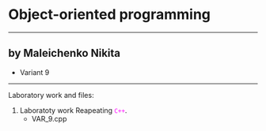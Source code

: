 # Object-oriented programming
----
## by Maleichenko Nikita
* Variant 9
***
Laboratory work and files:
1. Laboratoty work Reapeating <code style="color:magenta">C++</code>.
    * VAR_9.cpp
